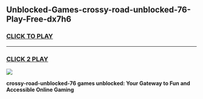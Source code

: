 
## Unblocked-Games-crossy-road-unblocked-76-Play-Free-dx7h6
<h3>
<a href="https://premium76.site?title=crossy-road-unblocked-76&ref=10A">CLICK TO PLAY</a></h3>
<hr>

<h3>
<a href="https://premium76.site?title=crossy-road-unblocked-76&ref=10A">CLICK 2 PLAY</a>
  
</h3>

<a href="https://premium76.site?title=crossy-road-unblocked-76&ref=10A"><img src="https://clearcache.store/games.png"></a>


**crossy-road-unblocked-76 games unblocked: Your Gateway to Fun and Accessible Online Gaming**
